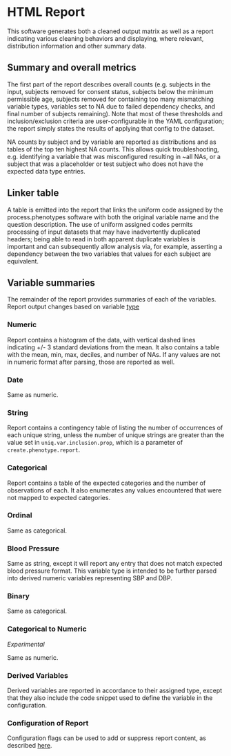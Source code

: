 # HTML Report

This software generates both a cleaned output matrix as well as a report indicating various cleaning behaviors and displaying, where relevant, distribution information and other summary data.

## Summary and overall metrics

The first part of the report describes overall counts (e.g. subjects in the input, subjects removed for consent status, subjects below the minimum permissible age, subjects removed for containing too many mismatching variable types, variables set to NA due to failed dependency checks, and final number of subjects remaining).  Note that most of these thresholds and inclusion/exclusion criteria are user-configurable in the YAML configuration; the report simply states the results of applying that config to the dataset.

NA counts by subject and by variable are reported as distributions and as tables of the top ten highest NA counts.  This allows quick troubleshooting, e.g. identifying a variable that was misconfigured resulting in ~all NAs, or a subject that was a placeholder or test subject who does not have the expected data type entries.

## Linker table

A table is emitted into the report that links the uniform code assigned by the process.phenotypes software with both the original variable name and the question description.  The use of uniform assigned codes permits processing of input datasets that may have inadvertently duplicated headers; being able to read in both apparent duplicate variables is important and can subsequently allow analysis via, for example, asserting a dependency between the two variables that values for each subject are equivalent.

## Variable summaries

The remainder of the report provides summaries of each of the variables.  Report output changes based on variable [type](variable_types.md)

### Numeric

Report contains a histogram of the data, with vertical dashed lines indicating +/- 3 standard deviations from the mean.  It also contains a table with the mean, min, max, deciles, and number of NAs.  If any values are not in numeric format after parsing, those are reported as well.

### Date

Same as numeric.

### String

Report contains a contingency table of listing the number of occurrences of each unique string, unless the number of unique strings are greater than the value set in `uniq.var.inclusion.prop`, which is a parameter of `create.phenotype.report`.

### Categorical

Report contains a table of the expected categories and the number of observations of each.  It also enumerates any values encountered that were not mapped to expected categories.

### Ordinal

Same as categorical.

### Blood Pressure

Same as string, except it will report any entry that does not match expected blood pressure format.  This variable type is intended to be further parsed into derived numeric variables representing SBP and DBP.

### Binary

Same as categorical.

### Categorical to Numeric

*Experimental*

Same as numeric.

### Derived Variables

Derived variables are reported in accordance to their assigned type, except that they also include the code snippet used to define the variable in the configuration.

### Configuration of Report

Configuration flags can be used to add or suppress report content, as described [here](yaml_config.md).
